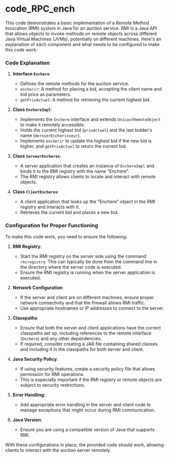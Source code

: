 # code_RPC_ench

This code demonstrates a basic implementation of a Remote Method Invocation (RMI) system in Java for an auction service. RMI is a Java API that allows objects to invoke methods on remote objects across different Java Virtual Machines (JVMs), potentially on different machines. Here's an explanation of each component and what needs to be configured to make this code work:

### Code Explanation

1. **Interface `Enchere`**:
   - Defines the remote methods for the auction service.
   - `encherir`: A method for placing a bid, accepting the client name and bid price as parameters.
   - `getPrixActuel`: A method for retrieving the current highest bid.

2. **Class `EnchereImpl`**:
   - Implements the `Enchere` interface and extends `UnicastRemoteObject` to make it remotely accessible.
   - Holds the current highest bid (`prixActuel`) and the last bidder's name (`dernierEncherisseur`).
   - Implements `encherir` to update the highest bid if the new bid is higher, and `getPrixActuel` to return the current bid.

3. **Class `ServeurEncheres`**:
   - A server application that creates an instance of `EnchereImpl` and binds it to the RMI registry with the name "Enchere".
   - The RMI registry allows clients to locate and interact with remote objects.

4. **Class `ClientEncheres`**:
   - A client application that looks up the "Enchere" object in the RMI registry and interacts with it.
   - Retrieves the current bid and places a new bid.

### Configuration for Proper Functioning

To make this code work, you need to ensure the following:

1. **RMI Registry**:
   - Start the RMI registry on the server side using the command `rmiregistry`. This can typically be done from the command line in the directory where the server code is executed.
   - Ensure the RMI registry is running when the server application is executed.

2. **Network Configuration**:
   - If the server and client are on different machines, ensure proper network connectivity and that the firewall allows RMI traffic.
   - Use appropriate hostnames or IP addresses to connect to the server.

3. **Classpaths**:
   - Ensure that both the server and client applications have the correct classpaths set up, including references to the remote interface (`Enchere`) and any other dependencies.
   - If required, consider creating a JAR file containing shared classes and including it in the classpaths for both server and client.

4. **Java Security Policy**:
   - If using security features, create a security policy file that allows permission for RMI operations.
   - This is especially important if the RMI registry or remote objects are subject to security restrictions.

5. **Error Handling**:
   - Add appropriate error handling in the server and client code to manage exceptions that might occur during RMI communication.

6. **Java Version**:
   - Ensure you are using a compatible version of Java that supports RMI.

With these configurations in place, the provided code should work, allowing clients to interact with the auction server remotely.

